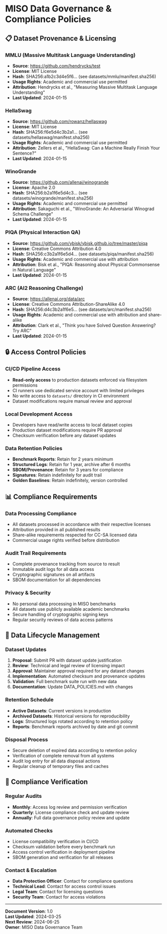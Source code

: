 # MISO Data Governance & Compliance Policies

## 📋 Dataset Provenance & Licensing

### MMLU (Massive Multitask Language Understanding)
- **Source**: https://github.com/hendrycks/test
- **License**: MIT License
- **Hash**: SHA256:a1b2c3d4e5f6... (see datasets/mmlu/manifest.sha256)
- **Usage Rights**: Academic and commercial use permitted
- **Attribution**: Hendrycks et al., "Measuring Massive Multitask Language Understanding"
- **Last Updated**: 2024-01-15

### HellaSwag
- **Source**: https://github.com/rowanz/hellaswag
- **License**: MIT License  
- **Hash**: SHA256:f6e5d4c3b2a1... (see datasets/hellaswag/manifest.sha256)
- **Usage Rights**: Academic and commercial use permitted
- **Attribution**: Zellers et al., "HellaSwag: Can a Machine Really Finish Your Sentence?"
- **Last Updated**: 2024-01-15

### WinoGrande
- **Source**: https://github.com/allenai/winogrande
- **License**: Apache 2.0
- **Hash**: SHA256:b2a1f6e5d4c3... (see datasets/winogrande/manifest.sha256)
- **Usage Rights**: Academic and commercial use permitted
- **Attribution**: Sakaguchi et al., "WinoGrande: An Adversarial Winograd Schema Challenge"
- **Last Updated**: 2024-01-15

### PIQA (Physical Interaction QA)
- **Source**: https://github.com/ybisk/ybisk.github.io/tree/master/piqa
- **License**: Creative Commons Attribution 4.0
- **Hash**: SHA256:c3b2a1f6e5d4... (see datasets/piqa/manifest.sha256)
- **Usage Rights**: Academic and commercial use with attribution
- **Attribution**: Bisk et al., "PIQA: Reasoning about Physical Commonsense in Natural Language"
- **Last Updated**: 2024-01-15

### ARC (AI2 Reasoning Challenge)
- **Source**: https://allenai.org/data/arc
- **License**: Creative Commons Attribution-ShareAlike 4.0
- **Hash**: SHA256:d4c3b2a1f6e5... (see datasets/arc/manifest.sha256)
- **Usage Rights**: Academic and commercial use with attribution and share-alike
- **Attribution**: Clark et al., "Think you have Solved Question Answering? Try ARC"
- **Last Updated**: 2024-01-15

## 🔒 Access Control Policies

### CI/CD Pipeline Access
- **Read-only access** to production datasets enforced via filesystem permissions
- CI runners use dedicated service account with limited privileges
- No write access to `datasets/` directory in CI environment
- Dataset modifications require manual review and approval

### Local Development Access
- Developers have read/write access to local dataset copies
- Production dataset modifications require PR approval
- Checksum verification before any dataset updates

### Data Retention Policies
- **Benchmark Reports**: Retain for 2 years minimum
- **Structured Logs**: Retain for 1 year, archive after 6 months  
- **SBOM/Provenance**: Retain for 3 years for compliance
- **Signatures**: Retain indefinitely for audit trail
- **Golden Baselines**: Retain indefinitely, version controlled

## 📊 Compliance Requirements

### Data Processing Compliance
- All datasets processed in accordance with their respective licenses
- Attribution provided in all published results
- Share-alike requirements respected for CC-SA licensed data
- Commercial usage rights verified before distribution

### Audit Trail Requirements
- Complete provenance tracking from source to result
- Immutable audit logs for all data access
- Cryptographic signatures on all artifacts
- SBOM documentation for all dependencies

### Privacy & Security
- No personal data processing in MISO benchmarks
- All datasets use publicly available academic benchmarks
- Secure handling of cryptographic signing keys
- Regular security reviews of data access patterns

## 🔄 Data Lifecycle Management

### Dataset Updates
1. **Proposal**: Submit PR with dataset update justification
2. **Review**: Technical and legal review of licensing impact
3. **Approval**: Maintainer approval required for any dataset changes
4. **Implementation**: Automated checksum and provenance updates
5. **Validation**: Full benchmark suite run with new data
6. **Documentation**: Update DATA_POLICIES.md with changes

### Retention Schedule
- **Active Datasets**: Current versions in production
- **Archived Datasets**: Historical versions for reproducibility
- **Logs**: Structured logs rotated according to retention policy
- **Reports**: Benchmark reports archived by date and git commit

### Disposal Process
- Secure deletion of expired data according to retention policy
- Verification of complete removal from all systems
- Audit log entry for all data disposal actions
- Regular cleanup of temporary files and caches

## 📝 Compliance Verification

### Regular Audits
- **Monthly**: Access log review and permission verification
- **Quarterly**: License compliance check and update review  
- **Annually**: Full data governance policy review and update

### Automated Checks
- License compatibility verification in CI/CD
- Checksum validation before every benchmark run
- Access control verification in deployment pipeline
- SBOM generation and verification for all releases

### Contact & Escalation
- **Data Protection Officer**: Contact for compliance questions
- **Technical Lead**: Contact for access control issues
- **Legal Team**: Contact for licensing questions
- **Security Team**: Contact for access violations

---

**Document Version**: 1.0  
**Last Updated**: 2024-03-25  
**Next Review**: 2024-06-25  
**Owner**: MISO Data Governance Team
